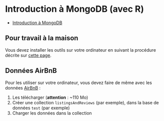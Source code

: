 # Introduction à MongoDB (avec R)

- [Introduction à MongoDB](python-mongodb.slides.html)

## Pour travail à la maison

Vous devez installer les outils sur votre ordinateur en suivant la procédure décrite sur [cette page](../infos-mongo).

## Données AirBnB

Pour les utiliser sur votre ordinateur, vous devez faire de même avec les données [AirBnB](https://cloud.parisdescartes.fr/index.php/s/5q5eAHmCRMci6Bf) :

1. Les télécharger (**attention** : ~110 Mo)
1. Créer une collection `listingsAndReviews` (par exemple), dans la base de données `test` (par exemple)
1. Charger les données dans la collection
